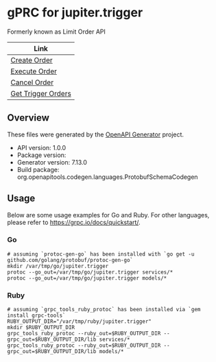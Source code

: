 # gPRC for jupiter.trigger

Formerly known as Limit Order API

| Link |
| --- |
| [Create Order](/docs/trigger-api/create-order) |
| [Execute Order](/docs/trigger-api/execute-order) |
| [Cancel Order](/docs/trigger-api/cancel-order) |
| [Get Trigger Orders](/docs/trigger-api/get-trigger-orders) |


## Overview
These files were generated by the [OpenAPI Generator](https://openapi-generator.tech) project.

- API version: 1.0.0
- Package version: 
- Generator version: 7.13.0
- Build package: org.openapitools.codegen.languages.ProtobufSchemaCodegen

## Usage

Below are some usage examples for Go and Ruby. For other languages, please refer to https://grpc.io/docs/quickstart/.

### Go
```
# assuming `protoc-gen-go` has been installed with `go get -u github.com/golang/protobuf/protoc-gen-go`
mkdir /var/tmp/go/jupiter.trigger
protoc --go_out=/var/tmp/go/jupiter.trigger services/*
protoc --go_out=/var/tmp/go/jupiter.trigger models/*
```

### Ruby
```
# assuming `grpc_tools_ruby_protoc` has been installed via `gem install grpc-tools`
RUBY_OUTPUT_DIR="/var/tmp/ruby/jupiter.trigger"
mkdir $RUBY_OUTPUT_DIR
grpc_tools_ruby_protoc --ruby_out=$RUBY_OUTPUT_DIR --grpc_out=$RUBY_OUTPUT_DIR/lib services/*
grpc_tools_ruby_protoc --ruby_out=$RUBY_OUTPUT_DIR --grpc_out=$RUBY_OUTPUT_DIR/lib models/*
```
